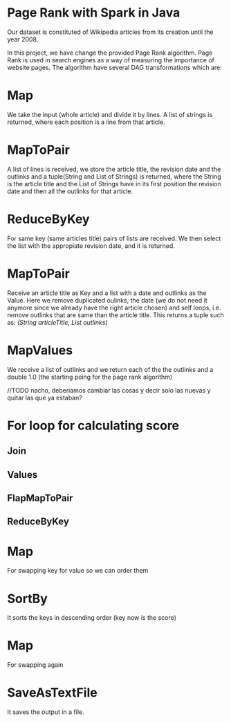 # Page Rank with Spark in Java
Our dataset is constituted of Wikipedia articles from its creation until the year 2008.

In this project, we have change the provided Page Rank algorithm. Page Rank is used in search engines as a way of measuring the importance of website pages. The algorithm have several DAG transformations which are:

# Map
We take the input (whole article) and divide it by lines. A list of strings is returned, where each position is a line from that article.

# MapToPair
A list of lines is received, we store the article title, the revision date and the outlinks and a tuple(String and List of Strings) is returned, where the String is the article title and the List of Strings have in its first position the revision date and then all the outlinks for that article.

# ReduceByKey
For same key (same articles title) pairs of lists are received. We then select the list with the appropiate revision date, and it is returned.

# MapToPair
Receive an article title as Key and a list with a date and outlinks as the Value. Here we remove duplicated oulinks, the date (we do not need it anymore since we already have the right article chosen) and self loops, i.e. remove outlinks that are same than the article title. This returns a tuple such as: *(String articleTitle, List<String> outlinks)*

# MapValues
We receive a list of outlinks and we return each of the the outlinks and a double 1.0 (the starting poing for the page rank algorithm)

//TODO nacho, deberiamos cambiar las cosas y decir solo las nuevas y quitar las que ya estaban?
# For loop for calculating score
## Join
## Values
## FlapMapToPair
## ReduceByKey

# Map
For swapping key for value so we can order them

# SortBy
It sorts the keys in descending order (key now is the score)

# Map
For swapping again

# SaveAsTextFile
It saves the output in a file.
